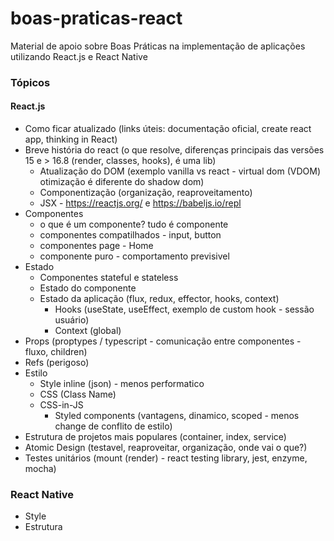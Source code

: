 # boas-praticas-react
Material de apoio sobre Boas Práticas na implementação de aplicações utilizando React.js e React Native

### Tópicos 

#### React.js

- Como ficar atualizado (links úteis: documentação oficial, create react app, thinking in React)
- Breve história do react (o que resolve, diferenças principais das versões 15 e > 16.8 (render, classes, hooks), é uma lib)
  - Atualização do DOM (exemplo vanilla vs react - virtual dom (VDOM) otimização é diferente do shadow dom)
  - Componentização (organização, reaproveitamento)
  - JSX - https://reactjs.org/ e https://babeljs.io/repl
- Componentes 
  - o que é um componente? tudo é componente
  - componentes compatilhados - input, button
  - componentes page - Home
  - componente puro - comportamento previsivel
- Estado
  - Componentes stateful e stateless
  - Estado do componente
  - Estado da aplicação (flux, redux, effector, hooks, context)
    - Hooks (useState, useEffect, exemplo de custom hook - sessão usuário)
    - Context (global)
- Props (proptypes / typescript - comunicação entre componentes - fluxo, children)
- Refs (perigoso)
- Estilo
  - Style inline (json) - menos performatico
  - CSS (Class Name)
  - CSS-in-JS 
    - Styled components (vantagens, dinamico, scoped - menos change de conflito de estilo)
- Estrutura de projetos mais populares (container, index, service)
- Atomic Design (testavel, reaproveitar, organização, onde vai o que?)
- Testes unitários (mount (render) - react testing library, jest, enzyme, mocha)

### React Native

- Style
- Estrutura
